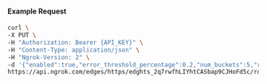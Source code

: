 <!-- Code generated for API Clients. DO NOT EDIT. -->

#### Example Request

```bash
curl \
-X PUT \
-H "Authorization: Bearer {API_KEY}" \
-H "Content-Type: application/json" \
-H "Ngrok-Version: 2" \
-d '{"enabled":true,"error_threshold_percentage":0.2,"num_buckets":5,"rolling_window":300,"tripped_duration":120,"volume_threshold":20}' \
https://api.ngrok.com/edges/https/edghts_2q7rwfhLIYhtCASbap9CJHoFd5c/routes/edghtsrt_2q7rwiFePDFBZxo9L8kzxssOHTA/circuit_breaker
```
